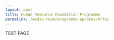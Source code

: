 ```yaml
---
layout: post
title: Human Resource Foundation Programme
permalink: /media-room/programme-updates/hrfp/
---
```

TEST PAGE
